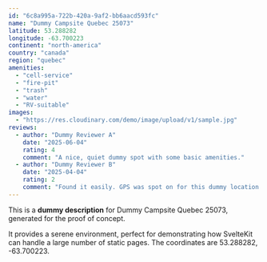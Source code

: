 ```yaml
---
id: "6c8a995a-722b-420a-9af2-bb6aacd593fc"
name: "Dummy Campsite Quebec 25073"
latitude: 53.288282
longitude: -63.700223
continent: "north-america"
country: "canada"
region: "quebec"
amenities:
  - "cell-service"
  - "fire-pit"
  - "trash"
  - "water"
  - "RV-suitable"
images:
  - "https://res.cloudinary.com/demo/image/upload/v1/sample.jpg"
reviews:
  - author: "Dummy Reviewer A"
    date: "2025-06-04"
    rating: 4
    comment: "A nice, quiet dummy spot with some basic amenities."
  - author: "Dummy Reviewer B"
    date: "2025-04-04"
    rating: 2
    comment: "Found it easily. GPS was spot on for this dummy location."
---
```


This is a **dummy description** for Dummy Campsite Quebec 25073, generated for the proof of concept.

It provides a serene environment, perfect for demonstrating how SvelteKit can handle a large number of static pages. The coordinates are 53.288282, -63.700223.
